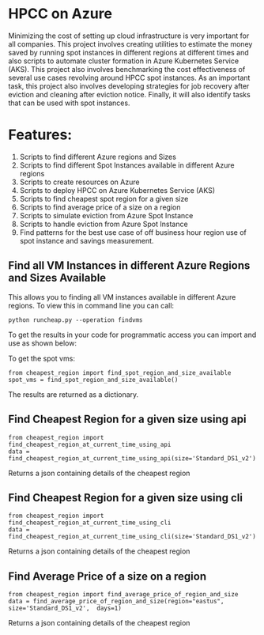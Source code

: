 # HPCC on Azure

Minimizing the cost of setting up cloud infrastructure is very important for all companies. This project involves creating utilities to estimate the money saved by running spot instances in different regions at different times and also scripts to automate cluster formation in Azure Kubernetes Service (AKS). This project also involves benchmarking the cost effectiveness of several use cases revolving around HPCC spot instances. As an important task, this project also involves developing strategies for job recovery after eviction and cleaning after eviction notice. Finally, it will also identify tasks that can be used with spot instances. 

# Features:
1. Scripts to find different Azure regions and Sizes
2. Scripts to find different Spot Instances available in different Azure regions
3. Scripts to create resources on Azure
4. Scripts to deploy HPCC on Azure Kubernetes Service (AKS)
5. Scripts to find cheapest spot region for a given size
6. Scripts to find average price of a size on a region
7. Scripts to simulate eviction from Azure Spot Instance
8. Scripts to handle eviction from Azure Spot Instance 
9. Find patterns for the best use case of off business hour region use of spot instance and savings measurement.

## Find all VM Instances in different Azure Regions and Sizes Available

This allows you to finding all VM instances available in different Azure regions. To view this in command line you can call:

```
python runcheap.py --operation findvms
```

To get the results in your code for programmatic access you can import and use as shown below:

To get the spot vms:
```
from cheapest_region import find_spot_region_and_size_available  
spot_vms = find_spot_region_and_size_available()
```

The results are returned as a dictionary.
 

## Find Cheapest Region for a given size using api
```
from cheapest_region import find_cheapest_region_at_current_time_using_api
data = find_cheapest_region_at_current_time_using_api(size='Standard_DS1_v2')
```

Returns a json containing details of the cheapest region

## Find Cheapest Region for a given size using cli
```
from cheapest_region import find_cheapest_region_at_current_time_using_cli
data = find_cheapest_region_at_current_time_using_cli(size='Standard_DS1_v2')
```

Returns a json containing details of the cheapest region

## Find Average Price of a size on a region

```
from cheapest_region import find_average_price_of_region_and_size
data = find_average_price_of_region_and_size(region="eastus", size='Standard_DS1_v2',  days=1)
```

Returns a json containing details of the cheapest region



